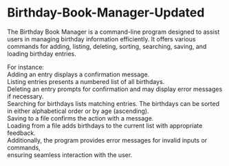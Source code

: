 # Birthday-Book-Manager-Updated
The Birthday Book Manager is a command-line program designed to assist users in managing birthday information efficiently.  It offers various commands for adding, listing, deleting, sorting, searching, saving, and loading birthday entries.   

For instance:   
Adding an entry displays a confirmation message.   
Listing entries presents a numbered list of all birthdays.   
Deleting an entry prompts for confirmation and may display error messages if necessary.  
Searching for birthdays lists matching entries.
The birthdays can be sorted in either alphabetical order or by age (ascending).   
Saving to a file confirms the action with a message.   
Loading from a file adds birthdays to the current list with appropriate feedback.   
Additionally, the program provides error messages for invalid inputs or commands,  
ensuring seamless interaction with the user.  
